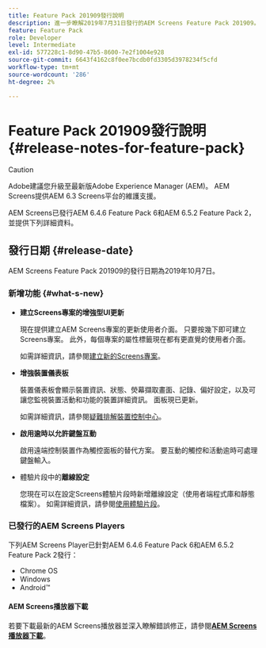 ```yaml
---
title: Feature Pack 201909發行說明
description: 進一步瞭解2019年7月31日發行的AEM Screens Feature Pack 201909。
feature: Feature Pack
role: Developer
level: Intermediate
exl-id: 577228c1-8d90-47b5-8600-7e2f1004e928
source-git-commit: 6643f4162c8f0ee7bcdb0fd3305d3978234f5cfd
workflow-type: tm+mt
source-wordcount: '286'
ht-degree: 2%

---
```


# Feature Pack 201909發行說明{#release-notes-for-feature-pack}

>[!CAUTION]
>
>Adobe建議您升級至最新版Adobe Experience Manager (AEM)。 AEM Screens提供AEM 6.3 Screens平台的維護支援。

AEM Screens已發行AEM 6.4.6 Feature Pack 6和AEM 6.5.2 Feature Pack 2，並提供下列詳細資料。

## 發行日期 {#release-date}

AEM Screens Feature Pack 201909的發行日期為2019年10月7日。

### 新增功能 {#what-s-new}

* **建立Screens專案的增強型UI更新**

  現在提供建立AEM Screens專案的更新使用者介面。 只要按幾下即可建立Screens專案。 此外，每個專案的屬性標籤現在都有更直覺的使用者介面。

  如需詳細資訊，請參閱[建立新的Screens專案](creating-a-screens-project.md)。

* **增強裝置儀表板**

  裝置儀表板會顯示裝置資訊、狀態、熒幕擷取畫面、記錄、偏好設定，以及可讓您監視裝置活動和功能的裝置詳細資訊。 面板現已更新。

  如需詳細資訊，請參閱[疑難排解裝置控制中心](monitoring-screens.md)。

* **啟用逾時以允許鍵盤互動**

  啟用遠端控制裝置作為觸控面板的替代方案。 要互動的觸控和活動逾時可處理鍵盤輸入。

* 體驗片段中的&#x200B;**離線設定**

  您現在可以在設定Screens體驗片段時新增離線設定（使用者端程式庫和靜態檔案）。
如需詳細資訊，請參閱[使用體驗片段](experience-fragments-in-screens.md)。

### 已發行的AEM Screens Players

下列AEM Screens Player已針對AEM 6.4.6 Feature Pack 6和AEM 6.5.2 Feature Pack 2發行：

* Chrome OS
* Windows
* Android™

#### AEM Screens播放器下載

若要下載最新的AEM Screens播放器並深入瞭解錯誤修正，請參閱&#x200B;[**AEM Screens播放器下載**](https://download.macromedia.com/screens/)。
